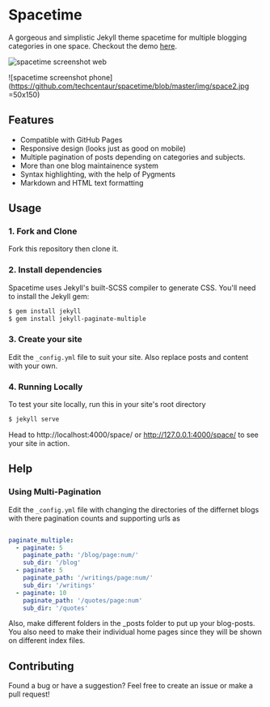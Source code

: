 # Spacetime
A gorgeous and simplistic Jekyll theme spacetime for multiple blogging categories in one space. Checkout the demo [here](https://techcentaur.github.io/space/).

![spacetime screenshot web](https://github.com/techcentaur/spacetime/blob/master/img/space1.jpg)

![spacetime screenshot phone](https://github.com/techcentaur/spacetime/blob/master/img/space2.jpg =50x150)

## Features
- Compatible with GitHub Pages
- Responsive design (looks just as good on mobile)
- Multiple pagination of posts depending on categories and subjects.
- More than one blog maintainence system
- Syntax highlighting, with the help of Pygments
- Markdown and HTML text formatting


## Usage
### 1. Fork and Clone
Fork this repository then clone it.

### 2. Install dependencies
Spacetime uses Jekyll's built-SCSS compiler to generate CSS. You'll need to install the Jekyll gem:

```bash
$ gem install jekyll
$ gem install jekyll-paginate-multiple

```

### 3. Create your site
Edit the `_config.yml` file to suit your site. Also replace posts and content with your own.

### 4. Running Locally
To test your site locally, run this in your site's root directory

```bash
$ jekyll serve
```
Head to http://localhost:4000/space/ or http://127.0.0.1:4000/space/ to see your site in action.


## Help
### Using Multi-Pagination

Edit the `_config.yml` file with changing the directories of the differnet blogs with there pagination counts and supporting urls as

```yaml

paginate_multiple:
  - paginate: 5
    paginate_path: '/blog/page:num/'
    sub_dir: '/blog'
  - paginate: 5
    paginate_path: '/writings/page:num/'
    sub_dir: '/writings'
  - paginate: 10
    paginate_path: '/quotes/page:num'
    sub_dir: '/quotes'


```

Also, make different folders in the _posts folder to put up your blog-posts. You also need to make their individual home pages since they will be shown on different index files.

## Contributing
Found a bug or have a suggestion? Feel free to create an issue or make a pull request!


